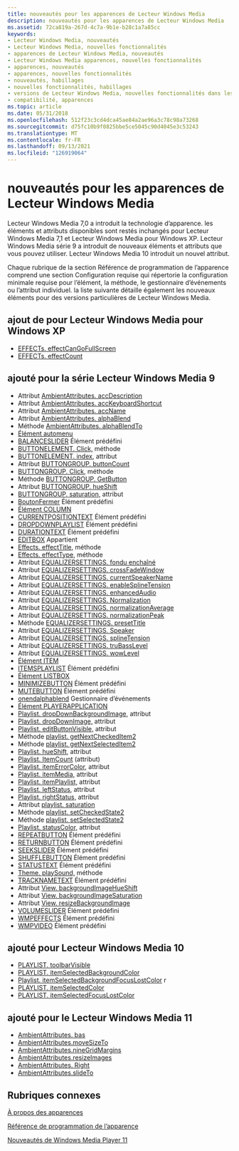 ```yaml
---
title: nouveautés pour les apparences de Lecteur Windows Media
description: nouveautés pour les apparences de Lecteur Windows Media
ms.assetid: 72ca819a-267d-4c7a-9b1e-b28c1a7a85cc
keywords:
- Lecteur Windows Media, nouveautés
- Lecteur Windows Media, nouvelles fonctionnalités
- apparences de Lecteur Windows Media, nouveautés
- Lecteur Windows Media apparences, nouvelles fonctionnalités
- apparences, nouveautés
- apparences, nouvelles fonctionnalités
- nouveautés, habillages
- nouvelles fonctionnalités, habillages
- versions de Lecteur Windows Media, nouvelles fonctionnalités dans les apparences
- compatibilité, apparences
ms.topic: article
ms.date: 05/31/2018
ms.openlocfilehash: 512f23c3cd4dca45ae84a2ae96a3c78c98a73268
ms.sourcegitcommit: d75fc10b9f0825bbe5ce5045c90d4045e3c53243
ms.translationtype: MT
ms.contentlocale: fr-FR
ms.lasthandoff: 09/13/2021
ms.locfileid: "126919064"
---
```

# <a name="new-for-windows-media-player-skins"></a>nouveautés pour les apparences de Lecteur Windows Media

Lecteur Windows Media 7,0 a introduit la technologie d’apparence. les éléments et attributs disponibles sont restés inchangés pour Lecteur Windows Media 7,1 et Lecteur Windows Media pour Windows XP. Lecteur Windows Media série 9 a introduit de nouveaux éléments et attributs que vous pouvez utiliser. Lecteur Windows Media 10 introduit un nouvel attribut.

Chaque rubrique de la section Référence de programmation de l’apparence comprend une section Configuration requise qui répertorie la configuration minimale requise pour l’élément, la méthode, le gestionnaire d’événements ou l’attribut individuel. la liste suivante détaille également les nouveaux éléments pour des versions particulières de Lecteur Windows Media.

## <a name="added-for-windows-media-player-for-windows-xp"></a>ajout de pour Lecteur Windows Media pour Windows XP

-   [EFFECTs. effectCanGoFullScreen](effects-effectcangofullscreen.md)
-   [EFFECTs. effectCount](effects-effectcount.md)

## <a name="added-for-windows-media-player-9-series"></a>ajouté pour la série Lecteur Windows Media 9

-   Attribut [AmbientAttributes. accDescription](ambientattributes-accdescription.md)
-   Attribut [AmbientAttributes. accKeyboardShortcut](ambientattributes-acckeyboardshortcut.md)
-   Attribut [AmbientAttributes. accName](ambientattributes-accname.md)
-   Attribut [AmbientAttributes. alphaBlend](ambientattributes-alphablend.md)
-   Méthode [AmbientAttributes. alphaBlendTo](ambientattributes-alphablendto.md)
-   [Élément automenu](automenu-element.md)
-   [BALANCESLIDER](balanceslider.md) Élément prédéfini
-   [BUTTONELEMENT. Click,](buttonelement-click.md) méthode
-   [BUTTONELEMENT. index,](buttonelement-index.md) attribut
-   Attribut [BUTTONGROUP. buttonCount](buttongroup-buttoncount.md)
-   [BUTTONGROUP. Click,](buttongroup-click.md) méthode
-   Méthode [BUTTONGROUP. GetButton](buttongroup-getbutton.md)
-   Attribut [BUTTONGROUP. hueShift](buttongroup-hueshift.md)
-   [BUTTONGROUP. saturation,](buttongroup-saturation.md) attribut
-   [BoutonFermer](closebutton.md) Élément prédéfini
-   [Élément COLUMN](column-element.md)
-   [CURRENTPOSITIONTEXT](currentpositiontext.md) Élément prédéfini
-   [DROPDOWNPLAYLIST](dropdownplaylist.md) Élément prédéfini
-   [DURATIONTEXT](durationtext.md) Élément prédéfini
-   [EDITBOX](editbox-element.md) Appartient
-   [Effects. effectTitle,](effects-effecttitle.md) méthode
-   [Effects. effectType,](effects-effecttype.md) méthode
-   Attribut [EQUALIZERSETTINGS. fondu enchaîné](equalizersettings-crossfade.md)
-   Attribut [EQUALIZERSETTINGS. crossFadeWindow](equalizersettings-crossfadewindow.md)
-   Attribut [EQUALIZERSETTINGS. currentSpeakerName](equalizersettings-currentspeakername.md)
-   Attribut [EQUALIZERSETTINGS. enableSplineTension](equalizersettings-enablesplinetension.md)
-   Attribut [EQUALIZERSETTINGS. enhancedAudio](equalizersettings-enhancedaudio.md)
-   Attribut [EQUALIZERSETTINGS. Normalization](equalizersettings-normalization.md)
-   Attribut [EQUALIZERSETTINGS. normalizationAverage](equalizersettings-normalizationaverage.md)
-   Attribut [EQUALIZERSETTINGS. normalizationPeak](equalizersettings-normalizationpeak.md)
-   Méthode [EQUALIZERSETTINGS. presetTitle](equalizersettings-presettitle.md)
-   Attribut [EQUALIZERSETTINGS. Speaker](equalizersettings-speakersize.md)
-   Attribut [EQUALIZERSETTINGS. splineTension](equalizersettings-splinetension.md)
-   Attribut [EQUALIZERSETTINGS. truBassLevel](equalizersettings-trubasslevel.md)
-   Attribut [EQUALIZERSETTINGS. wowLevel](equalizersettings-wowlevel.md)
-   [Élément ITEM](item-element.md)
-   [ITEMSPLAYLIST](itemsplaylist.md) Élément prédéfini
-   [Élément LISTBOX](listbox-element.md)
-   [MINIMIZEBUTTON](minimizebutton.md) Élément prédéfini
-   [MUTEBUTTON](mutebutton.md) Élément prédéfini
-   [onendalphablend](onendalphablend.md) Gestionnaire d’événements
-   [Élément PLAYERAPPLICATION](playerapplication-element.md)
-   [Playlist. dropDownBackgroundImage,](playlist-dropdownbackgroundimage.md) attribut
-   [Playlist. dropDownImage,](playlist-dropdownimage.md) attribut
-   [Playlist. editButtonVisible,](playlist-editbuttonvisible.md) attribut
-   Méthode [playlist. getNextCheckedItem2](playlist-getnextcheckeditem2.md)
-   Méthode [playlist. getNextSelectedItem2](playlist-getnextselecteditem2.md)
-   [Playlist. hueShift,](playlist-hueshift.md) attribut
-   [Playlist. ItemCount](playlist-itemcount.md) (attribut)
-   [Playlist. itemErrorColor,](playlist-itemerrorcolor.md) attribut
-   [Playlist. itemMedia,](playlist-itemmedia.md) attribut
-   [Playlist. itemPlaylist,](playlist-itemplaylist.md) attribut
-   [Playlist. leftStatus,](playlist-leftstatus.md) attribut
-   [Playlist. rightStatus,](playlist-rightstatus.md) attribut
-   Attribut [playlist. saturation](playlist-saturation.md)
-   Méthode [playlist. setCheckedState2](playlist-setcheckedstate2.md)
-   Méthode [playlist. setSelectedState2](playlist-setselectedstate2.md)
-   [Playlist. statusColor,](playlist-statuscolor.md) attribut
-   [REPEATBUTTON](repeatbutton.md) Élément prédéfini
-   [RETURNBUTTON](returnbutton.md) Élément prédéfini
-   [SEEKSLIDER](seekslider.md) Élément prédéfini
-   [SHUFFLEBUTTON](shufflebutton.md) Élément prédéfini
-   [STATUSTEXT](statustext.md) Élément prédéfini
-   [Theme. playSound,](theme-playsound.md) méthode
-   [TRACKNAMETEXT](tracknametext.md) Élément prédéfini
-   Attribut [View. backgroundImageHueShift](view-backgroundimagehueshift.md)
-   Attribut [View. backgroundImageSaturation](view-backgroundimagesaturation.md)
-   Attribut [View. resizeBackgroundImage](view-resizebackgroundimage.md)
-   [VOLUMESLIDER](volumeslider.md) Élément prédéfini
-   [WMPEFFECTS](wmpeffects.md) Élément prédéfini
-   [WMPVIDEO](wmpvideo.md) Élément prédéfini

## <a name="added-for-windows-media-player-10"></a>ajouté pour Lecteur Windows Media 10

-   [PLAYLIST. toolbarVisible](playlist-toolbarvisible.md)
-   [PLAYLIST. itemSelectedBackgroundColor](playlist-itemselectedbackgroundcolor.md)
-   [Playlist. itemSelectedBackgroundFocusLostColor](playlist-itemselectedbackgroundfocuslostcolor.md) r
-   [PLAYLIST. itemSelectedColor](playlist-itemselectedcolor.md)
-   [PLAYLIST. itemSelectedFocusLostColor](playlist-itemselectedfocuslostcolor.md)

## <a name="added-for-windows-media-player-11"></a>ajouté pour le Lecteur Windows Media 11

-   [AmbientAttributes. bas](ambientattributes-bottom.md)
-   [AmbientAttributes.moveSizeTo](ambientattributes-movesizeto.md)
-   [AmbientAttributes.nineGridMargins](ambientattributes-ninegridmargins.md)
-   [AmbientAttributes.resizeImages](ambientattributes-resizeimages.md)
-   [AmbientAttributes. Right](ambientattributes-right.md)
-   [AmbientAttributes.slideTo](ambientattributes-slideto.md)

## <a name="related-topics"></a>Rubriques connexes

<dl> <dt>

[À propos des apparences](about-skins.md)
</dt> <dt>

[Référence de programmation de l’apparence](skin-programming-reference.md)
</dt> <dt>

[Nouveautés de Windows Media Player 11](what-was-new-in-windows-media-player-11.md)
</dt> </dl>

 

 




